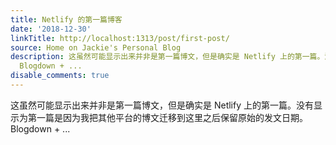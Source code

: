 ```yaml
---
title: Netlify 的第一篇博客
date: '2018-12-30'
linkTitle: http://localhost:1313/post/first-post/
source: Home on Jackie's Personal Blog
description: 这虽然可能显示出来并非是第一篇博文，但是确实是 Netlify 上的第一篇。没有显示为第一篇是因为我把其他平台的博文迁移到这里之后保留原始的发文日期。
  Blogdown + ...
disable_comments: true
---
```

这虽然可能显示出来并非是第一篇博文，但是确实是 Netlify 上的第一篇。没有显示为第一篇是因为我把其他平台的博文迁移到这里之后保留原始的发文日期。 Blogdown + ...